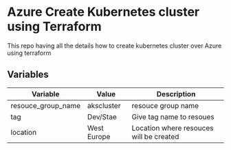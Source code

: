 # Azure Create Kubernetes cluster using Terraform

This repo having all the details how to create kubernetes cluster over Azure using terraform 



## Variables

| Variable      | Value | Description |
| ------------- | ------------- | ------------- | 
| resouce_group_name       | akscluster   | resouce group name |
| tag | Dev/Stae  | Give tag name to resoues |
| location | West Europe  | Location where resouces will be created |